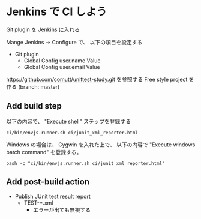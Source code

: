 Jenkins で CI しよう
=====================

Git plugin を Jenkins に入れる

Mange Jenkins -> Configure で、
以下の項目を設定する

* Git plugin
    * Global Config user.name Value
    * Global Config user.email Value

https://github.com/comutt/unittest-study.git を参照する Free style project を作る
(branch: master)

Add build step
----------------


以下の内容で、 "Execute shell" ステップを登録する

`ci/bin/envjs.runner.sh ci/junit_xml_reporter.html`

Windows の場合は、 Cygwin を入れた上で、
以下の内容で "Execute windows batch command" を登録する。

`bash -c "ci/bin/envjs.runner.sh ci/junit_xml_reporter.html"`


Add post-build action
----------------------

* Publish JUnit test result report
    * TEST-*.xml
        * エラーが出ても無視する

